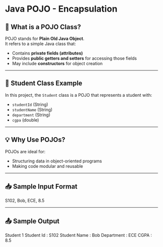 # Java POJO - Encapsulation

## 📌 What is a POJO Class?
POJO stands for **Plain Old Java Object**.  
It refers to a simple Java class that:
- Contains **private fields (attributes)**
- Provides **public getters and setters** for accessing those fields
- May include **constructors** for object creation

---

## 🏫 Student Class Example
In this project, the `Student` class is a POJO that represents a student with:
- `studentId` (String)
- `studentName` (String)
- `department` (String)
- `cgpa` (double)

---

## 💡 Why Use POJOs?
POJOs are ideal for:
- Structuring data in object-oriented programs
- Making code modular and reusable

---

## 📥 Sample Input Format
S102, Bob, ECE, 8.5

---

## 📤 Sample Output
Student 1
Student Id : S102
Student Name : Bob
Department : ECE
CGPA : 8.5







  








